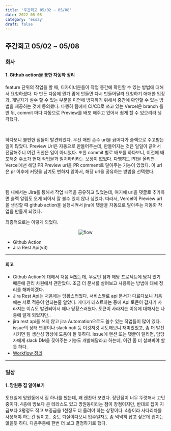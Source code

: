 ```yaml
---
title: '주간회고 05/02 ~ 05/08'
date: 2022-05-08
category: 'essay'
draft: false
---
```


## 주간회고 05/02 ~ 05/08

### 회사

#### 1. Github action을 통한 자동화 정리

feature 단위의 작업을 할 때, 디자이너분들이 작업 중간에 확인할 수 있는 방법에 대해서 요청하셨다. 다 만든 다음에 뭔가 맘에 안들면 다시 만들어달라 요청하기 애매한 입장과, 개발자가 실수 할 수 있는 부분을 미연에 방지하기 위해서 중간에 확인할 수 있는 방법을 제공하는 것에 동의했다. 다행히 팀에서 CI/CD로 쓰고 있는 Vercel은 branch 를 딴 뒤, commit 마다 자동으로 Preview를 배포 해주고 있어서 쉽게 할 수 있으리라 생각했다.

<br/>

하다보니 불편한 점들이 발견되었다. 우선 매번 손수 url을 긁어다가 슬랙으로 주고받는 일이 많았다. Preview Url은 자동으로 만들어주는데, 만들어지는 것은 일일이 긁어서 전달해주니 여간 귀찬은 일이 아니었다. 또한 commit 별로 배포를 하다보니, 이전에 배포해준 주소가 현재 작업물과 일치하리라는 보장이 없었다. 다행히도 PR을 올리면 Vercel에선 해당 PR Preview url을 PR comment로 달아주는 기능이 있었다. 이 url은 pr 이후에 커밋을 남겨도 변하지 않아서, 해당 url을 공유하는 방법을 선택했다.

<br/>

팀 내에서는 Jira를 통해서 작업 내역을 공유하고 있었는데, 여기에 url을 댓글로 추가하면 슬랙 알림도 오게 되어서 잘 볼수 있지 않나 싶었다. 따라서, Vercel이 Preview url을 생성할 때 github action을 실행시켜서 jira에 댓글을 자동으로 달아주는 자동화 작업을 만들게 되었다.

최종적으로는 이렇게 되었다.

<div style="text-align: center;">
<img style="max-width: 600px;" alt="flow" src="https://user-images.githubusercontent.com/34129711/167281325-bd251fce-4cc8-47b1-a2b5-d64776435a0e.png">
</div>

- Github Action
- Jira Rest Api(v3)

---

#### 회고

- Github Action에 대해서 처음 써봤는데, 무료인 점과 해당 프로젝트에 담겨 있기 때문에 관리 차원에서 괜찬았다. 조금 더 문서를 살펴보고 사용하는 방법에 대해 정리를 해봐야겠다.
- Jira Rest Api는 처음에는 당황스러웠다. 서비스별로 api 문서가 다르다보니 처음에는 서로 적용이 안되는줄 알았다. 게다가 테스트하는 중에 Api 토큰이 갑자기 사라지는 이슈도 발견되어서 꽤나 당황스러웠다. 토큰이 사라지는 이유에 대해서는 나중에 알게 되었지만..
- jira rest api를 쓰지 않고 jira Automation으로도 쓸수 있는 작업들이 많이 있다. issue의 상태 변경이나 slack noti 등 이것저것 시도해보니 재미있었고, 좀 더 발전시키면 팀 생산성 향상에 도움이 될 듯하다. issue에 멘션 또는 댓글이 달리면, 담당자에게 slack DM을 꽂아주는 기능도 개발해달라고 하는데, 이건 좀 더 살펴봐야 할 듯 하다.
- [Workflow 정리](https://seunghun89.notion.site/Design-Review-4712291a762d4d4da683f5e14ecc1e86)

---

### 일상

#### 1. 망원동 집 알아보기

토요일에 망원동에서 집 하나를 봤는데, 꽤 괜찬아 보였다. 장단점이 너무 뚜렷해서 고민중이다. 4층에 방보다 큰 테라스도 있고 망원동이라는 점이 장점이지만, 반대로 집이 지금보다 3평정도 작고 보증금을 1천정도 더 올려야 하는 상황이다. 4층이라 사다리차를 사용해야 하는건 덤이고.. 중도 퇴실이다보니 입주일자도 좀 넉넉히 잡고 싶은데 쉽지는 않을듯 하다. 다음주중에 한번 더 보고 결정하기로 했다.
